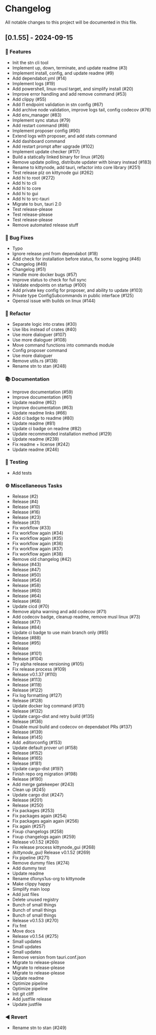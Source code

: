 # Changelog

All notable changes to this project will be documented in this file.

## [0.1.55] - 2024-09-15

### 🚀 Features

- Init the stn cli tool
- Implement up, down, terminate, and update readme (#3)
- Implement install, config, and update readme (#9)
- Add dependabot.yml (#14)
- Implement logs (#19)
- Add powershell, linux-musl target, and simplify install (#20)
- Improve error handling and add remove command (#53)
- Add clippy (#55)
- Add l1 endpoint validation in stn config (#67)
- Add archive node validation, improve logs tail, config codecov (#76)
- Add env_manager (#83)
- Implement sync status (#79)
- Add restart command (#86)
- Implement proposer config (#90)
- Extend logs with proposer, and add stats command
- Add dashboard command
- Add restart prompt after upgrade (#102)
- Implement update checker (#117)
- Build a statically linked binary for linux (#126)
- Remove update polling, distribute updater with binary instead (#183)
- Rename to kittynode, add tauri, refactor into core library (#251)
- Test release plz on kittynode gui (#262)
- Add hi to root (#272)
- Add hi to cli
- Add hi to core
- Add hi to gui
- Add hi to src-tauri
- Migrate to bun, tauri 2.0
- Test release-please
- Test release-please
- Test release-please
- Remove automated release stuff

### 🐛 Bug Fixes

- Typo
- Ignore release.yml from dependabot (#18)
- Add check for installation before status, fix some logging (#46)
- Changelog (#49)
- Changelog (#51)
- Handle more docker bugs (#57)
- Improve status to check for full sync
- Validate endpoints on startup (#100)
- Add private key config for proposer, and ability to update (#103)
- Private type ConfigSubcommands in public interface (#125)
- Openssl issue with builds on linux (#144)

### 🚜 Refactor

- Separate logic into crates (#30)
- Use libs instead of crates (#40)
- Use more dialoguer (#107)
- Use more dialoguer (#108)
- Move command functions into commands module
- Config proposer command
- Use more dialoguer
- Remove utils.rs (#138)
- Rename stn to stan (#248)

### 📚 Documentation

- Improve documentation (#59)
- Improve documentation (#61)
- Update readme (#62)
- Improve documentation (#63)
- Update readme links (#66)
- Add ci badge to readme (#80)
- Update readme (#81)
- Update ci badge on readme (#82)
- Update recommended installation method (#129)
- Update readme (#239)
- Fix readme + license (#242)
- Update readme (#246)

### 🧪 Testing

- Add tests

### ⚙️ Miscellaneous Tasks

- Release (#2)
- Release (#4)
- Release (#10)
- Release (#16)
- Release (#23)
- Release (#31)
- Fix workflow (#33)
- Fix workflow again (#34)
- Fix workflow again (#35)
- Fix workflow again (#36)
- Fix workflow again (#37)
- Fix workflow again (#38)
- Remove old changelog (#42)
- Release (#43)
- Release (#47)
- Release (#50)
- Release (#54)
- Release (#58)
- Release (#60)
- Release (#64)
- Release (#68)
- Update cicd (#70)
- Remove alpha warning and add codecov (#71)
- Add codecov badge, cleanup readme, remove musl linux (#73)
- Release (#77)
- Release (#84)
- Update ci badge to use main branch only (#85)
- Release (#88)
- Release (#95)
- Release
- Release (#101)
- Release (#104)
- Try alpha release versioning (#105)
- Fix release process (#109)
- Release v0.1.37 (#110)
- Release (#113)
- Release (#118)
- Release (#122)
- Fix log formatting (#127)
- Release (#128)
- Update docker log command (#131)
- Release (#132)
- Update cargo-dist and retry build (#135)
- Release (#136)
- Disable musl build and codecov on dependabot PRs (#137)
- Release (#139)
- Release (#145)
- Add .editorconfig (#153)
- Update default prover url (#158)
- Release (#152)
- Release (#165)
- Release (#181)
- Update cargo-dist (#197)
- Finish repo org migration (#198)
- Release (#190)
- Add merge gatekeeper (#243)
- Clean up (#245)
- Update cargo dist (#247)
- Release (#201)
- Release (#250)
- Fix packages (#253)
- Fix packages again (#254)
- Fix packages again again (#256)
- Fix again (#257)
- Fixup changelogs (#258)
- Fixup changelogs again (#259)
- Release v0.1.52 (#260)
- Fix release process kittynode_gui (#268)
- *(kittynode_gui)* Release v0.1.52 (#269)
- Fix pipeline (#271)
- Remove dummy files (#274)
- Add dummy test
- Update readme
- Rename d1onys1us-org to kittynode
- Make clippy happy
- Simplify main loop
- Add just files
- Delete unused registry
- Bunch of small things
- Bunch of small things
- Bunch of small things
- Release v0.1.53 (#270)
- Fix fmt
- Move docs
- Release v0.1.54 (#275)
- Small updates
- Small updates
- Small updates
- Remove version from tauri.conf.json
- Migrate to release-please
- Migrate to release-please
- Migrate to release-please
- Update readme
- Optimize pipeline
- Optimize pipeline
- Init git cliff
- Add justfile release
- Update justfile

### ◀️ Revert

- Rename stn to stan (#249)

<!-- generated by git-cliff -->
